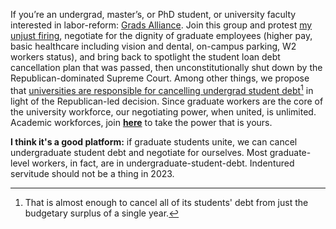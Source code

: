 If you’re an undergrad, master’s, or PhD student, or university faculty interested in labor-reform: [Grads Alliance](). Join this group and protest [my unjust firing](), negotiate for the dignity of graduate employees (higher pay, basic healthcare including vision and dental, on-campus parking, W2 workers status), and bring back to spotlight the student loan debt cancellation plan that was passed, then unconstitutionally shut down by the Republican-dominated Supreme Court. Among other things, we propose that [universities are responsible for cancelling undergrad student debt](https://www.thecrimson.com/article/2022/10/14/harvard-budget-fy22/)[^1] in light of the Republican-led decision. Since graduate workers are the core of the university workforce, our negotiating power, when united, is unlimited. Academic workforces, join **[here]()** to take the power that is yours.

**I think it's a good platform:** if graduate students unite, we can cancel undergraduate student debt and negotiate for ourselves. Most graduate-level workers, in fact, are in undergraduate-student-debt. Indentured servitude should not be a thing in 2023.

[^1]: That is almost enough to cancel all of its students' debt from just the budgetary surplus of a single year.
